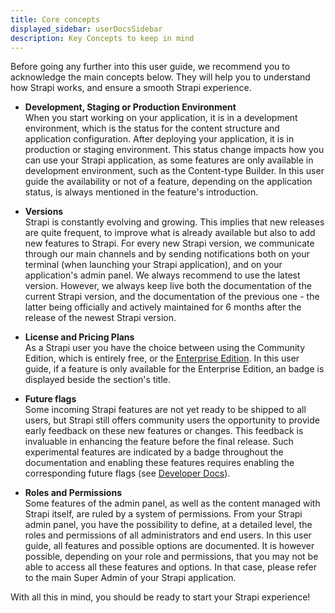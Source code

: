 ```yaml
---
title: Core concepts
displayed_sidebar: userDocsSidebar
description: Key Concepts to keep in mind
---
```


Before going any further into this user guide, we recommend you to acknowledge the main concepts below. They will help you to understand how Strapi works, and ensure a smooth Strapi experience.

- **Development, Staging or Production Environment** <br/> When you start working on your application, it is in a development environment, which is the status for the content structure and application configuration. After deploying your application, it is in production or staging environment. This status change impacts how you can use your Strapi application, as some features are only available in development environment, such as the Content-type Builder. In this user guide the availability or not of a feature, depending on the application status, is always mentioned in the feature's introduction.

- **Versions** <br/> Strapi is constantly evolving and growing. This implies that new releases are quite frequent, to improve what is already available but also to add new features to Strapi. For every new Strapi version, we communicate through our main channels and by sending notifications both on your terminal (when launching your Strapi application), and on your application's admin panel. We always recommend to use the latest version. However, we always keep live both the documentation of the current Strapi version, and the documentation of the previous one - the latter being officially and actively maintained for 6 months after the release of the newest Strapi version.

- **License and Pricing Plans** <br/> As a Strapi user you have the choice between using the Community Edition, which is entirely free, or the [Enterprise Edition](https://strapi.io/pricing-self-hosted). In this user guide, if a feature is only available for the Enterprise Edition, an <EnterpriseBadge /> badge is displayed beside the section's title.

- **Future flags** <br/> Some incoming Strapi features are not yet ready to be shipped to all users, but Strapi still  offers community users the opportunity to provide early feedback on these new features or changes. This feedback is invaluable in enhancing the feature before the final release. Such experimental features are indicated by a <FutureBadge /> badge throughout the documentation and enabling these features requires enabling the corresponding future flags (see [Developer Docs](/dev-docs/configurations/features#enabling-a-future-flag)).

- **Roles and Permissions** <br/> Some features of the admin panel, as well as the content managed with Strapi itself, are ruled by a system of permissions. From your Strapi admin panel, you have the possibility to define, at a detailed level, the roles and permissions of all administrators and end users. In this user guide, all features and possible options are documented. It is however possible, depending on your role and permissions, that you may not be able to access all these features and options. In that case, please refer to the main Super Admin of your Strapi application.

With all this in mind, you should be ready to start your Strapi experience!

